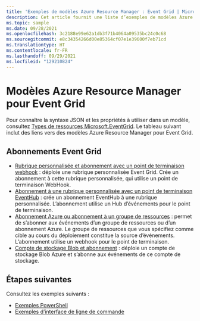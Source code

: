 ```yaml
---
title: 'Exemples de modèles Azure Resource Manager : Event Grid | Microsoft Docs'
description: Cet article fournit une liste d’exemples de modèles Azure Resource Manager pour Azure Event Grid sur GitHub.
ms.topic: sample
ms.date: 09/28/2021
ms.openlocfilehash: 3c2188e99e62a1db3f71b4064a09535bc24c0c68
ms.sourcegitcommit: e8c34354266d00e85364cf07e1e39600f7eb71cd
ms.translationtype: HT
ms.contentlocale: fr-FR
ms.lasthandoff: 09/29/2021
ms.locfileid: "129210824"
---
```

# <a name="azure-resource-manager-templates-for-event-grid"></a>Modèles Azure Resource Manager pour Event Grid

Pour connaître la syntaxe JSON et les propriétés à utiliser dans un modèle, consultez [Types de ressources Microsoft.EventGrid](/azure/templates/microsoft.eventgrid/allversions). Le tableau suivant inclut des liens vers des modèles Azure Resource Manager pour Event Grid.

## <a name="event-grid-subscriptions"></a>Abonnements Event Grid
- [Rubrique personnalisée et abonnement avec un point de terminaison webhook](https://github.com/Azure/azure-quickstart-templates/tree/master/quickstarts/microsoft.eventgrid/event-grid) : déploie une rubrique personnalisée Event Grid. Crée un abonnement à cette rubrique personnalisée, qui utilise un point de terminaison WebHook. 
- [Abonnement à une rubrique personnalisée avec un point de terminaison EventHub](https://github.com/Azure/azure-quickstart-templates/tree/master/quickstarts/microsoft.eventgrid/event-grid-event-hubs-handler) : crée un abonnement EventHub à une rubrique personnalisée. L’abonnement utilise un Hub d’événements pour le point de terminaison. 
- [Abonnement Azure ou abonnement à un groupe de ressources](https://github.com/Azure/azure-quickstart-templates/tree/master/quickstarts/microsoft.eventgrid/event-grid-resource-events-to-webhook) : permet de s’abonner aux événements d’un groupe de ressources ou d’un abonnement Azure. Le groupe de ressources que vous spécifiez comme cible au cours du déploiement constitue la source d’événements. L’abonnement utilise un webhook pour le point de terminaison. 
- [Compte de stockage Blob et abonnement](https://github.com/Azure/azure-quickstart-templates/tree/master/quickstarts/microsoft.eventgrid/event-grid-subscription-and-storage) : déploie un compte de stockage Blob Azure et s’abonne aux événements de ce compte de stockage. 

## <a name="next-steps"></a>Étapes suivantes
Consultez les exemples suivants :

- [Exemples PowerShell](powershell-samples.md)
- [Exemples d’interface de ligne de commande](cli-samples.md)
